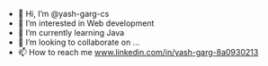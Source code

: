 - 👋 Hi, I’m @yash-garg-cs
- 👀 I’m interested in Web development
- 🌱 I’m currently learning Java
- 💞️ I’m looking to collaborate on ...
- 📫 How to reach me www.linkedin.com/in/yash-garg-8a0930213

<!---
yash-garg-cs/yash-garg-cs is a ✨ special ✨ repository because its `README.md` (this file) appears on your GitHub profile.
You can click the Preview link to take a look at your changes.
--->
